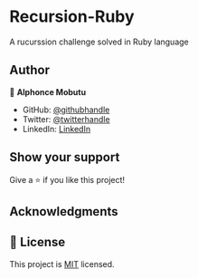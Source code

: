 # Recursion-Ruby

A rucurssion challenge solved in Ruby language

## Author
👤 **Alphonce Mobutu**

- GitHub: [@githubhandle](https://github.com/tingamapuro04)
- Twitter: [@twitterhandle](https://twitter.com/alphonce_mobutu)
- LinkedIn: [LinkedIn](https://www.linkedin.com/in/adoyo-alphonce-3362a4173/)

## Show your support

Give a ⭐️ if you like this project!

## Acknowledgments

## 📝 License

This project is [MIT](./MIT.md) licensed.
